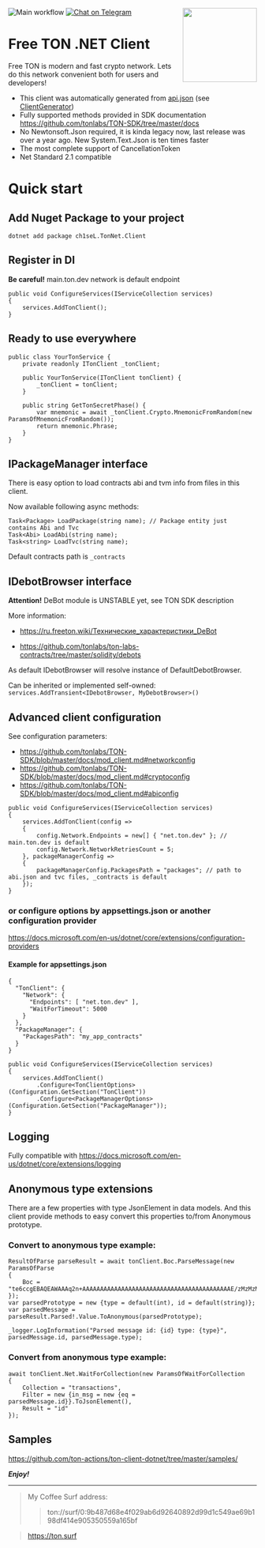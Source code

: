 ![Main workflow](https://github.com/ton-actions/ton-client-dotnet/workflows/Main%20workflow/badge.svg)
[![Chat on Telegram](https://img.shields.io/badge/chat-on%20telegram-9cf.svg)](https://t.me/ton_actions_chat)
[<img src="https://avatars3.githubusercontent.com/u/67861283?s=150&u=4536b61595a1b422604fab8a7012092d891278f6&v=4" align="right" width="150">](https://freeton.org/)

# Free TON .NET Client 


Free TON is modern and fast crypto network. Lets do this network convenient both for users and developers!

- This client was automatically generated from [api.json](https://github.com/tonlabs/TON-SDK/blob/master/tools/api.json) (see [ClientGenerator](https://github.com/ton-actions/ton-client-dotnet/tree/master/tools/ClientGenerator)) 
- Fully supported methods provided in SDK documentation https://github.com/tonlabs/TON-SDK/tree/master/docs
- No Newtonsoft.Json required, it is kinda legacy now, last release was over a year ago. New System.Text.Json is ten times faster
- The most complete support of CancellationToken
- Net Standard 2.1 compatible


# Quick start 

## Add Nuget Package to your project

```
dotnet add package ch1seL.TonNet.Client
```

## Register in DI  
**Be careful!** main.ton.dev network is default endpoint

```
public void ConfigureServices(IServiceCollection services)
{
    services.AddTonClient();
}
```

## Ready to use everywhere 

```
public class YourTonService {
    private readonly ITonClient _tonClient;

    public YourTonService(ITonClient tonClient) {
        _tonClient = tonClient;
    }
    
    public string GetTonSecretPhase() {
        var mnemonic = await _tonClient.Crypto.MnemonicFromRandom(new ParamsOfMnemonicFromRandom());
        return mnemonic.Phrase;
    }
}
```

## IPackageManager interface

There is easy option to load contracts abi and tvm info from files in this client.

Now available following async methods:

```
Task<Package> LoadPackage(string name); // Package entity just contains Abi and Tvc
Task<Abi> LoadAbi(string name);
Task<string> LoadTvc(string name);
```

Default contracts path is `_contracts`

## IDebotBrowser interface

**Attention!** DeBot module is UNSTABLE yet, see TON SDK description

More information:

- https://ru.freeton.wiki/Технические_характеристики_DeBot

- https://github.com/tonlabs/ton-labs-contracts/tree/master/solidity/debots

As default IDebotBrowser will resolve instance of DefaultDebotBrowser.

Can be inherited or implemented self-owned: `services.AddTransient<IDebotBrowser, MyDebotBrowser>()`

## Advanced client configuration

See configuration parameters:

* https://github.com/tonlabs/TON-SDK/blob/master/docs/mod_client.md#networkconfig
* https://github.com/tonlabs/TON-SDK/blob/master/docs/mod_client.md#cryptoconfig
* https://github.com/tonlabs/TON-SDK/blob/master/docs/mod_client.md#abiconfig

```
public void ConfigureServices(IServiceCollection services)
{
    services.AddTonClient(config =>
    {
        config.Network.Endpoints = new[] { "net.ton.dev" }; // main.ton.dev is default
        config.Network.NetworkRetriesCount = 5;
    }, packageManagerConfig =>
    {
        packageManagerConfig.PackagesPath = "packages"; // path to abi.json and tvc files, _contracts is default
    });  
}
```

### or configure options by appsettings.json or another configuration provider

https://docs.microsoft.com/en-us/dotnet/core/extensions/configuration-providers

#### Example for appsettings.json

```
{
  "TonClient": {
    "Network": {
      "Endpoints": [ "net.ton.dev" ],
      "WaitForTimeout": 5000
    }
  },
  "PackageManager": {
    "PackagesPath": "my_app_contracts"
  }
}
```

```
public void ConfigureServices(IServiceCollection services)
{
    services.AddTonClient()        
        .Configure<TonClientOptions>(Configuration.GetSection("TonClient"))
        .Configure<PackageManagerOptions>(Configuration.GetSection("PackageManager"));
}
```

## Logging

Fully compatible with https://docs.microsoft.com/en-us/dotnet/core/extensions/logging 

## Anonymous type extensions

There are a few properties with type JsonElement in data models. 
And this client provide methods to easy convert this properties to/from Anonymous prototype.

### Convert to anonymous type example:

```
ResultOfParse parseResult = await tonClient.Boc.ParseMessage(new ParamsOfParse
{
    Boc = "te6ccgEBAQEAWAAAq2n+AAAAAAAAAAAAAAAAAAAAAAAAAAAAAAAAAAAAAAAAAAE/zMzMzMzMzMzMzMzMzMzMzMzMzMzMzMzMzMzMzMzMzMzSsG8DgAAAAAjuOu9NAL7BxYpA"
});
var parsedPrototype = new {type = default(int), id = default(string)};
var parsedMessage = parseResult.Parsed!.Value.ToAnonymous(parsedPrototype);

_logger.LogInformation("Parsed message id: {id} type: {type}", parsedMessage.id, parsedMessage.type);
```

### Convert from anonymous type example:

```
await tonClient.Net.WaitForCollection(new ParamsOfWaitForCollection
{
    Collection = "transactions",
    Filter = new {in_msg = new {eq = parsedMessage.id}}.ToJsonElement(),
    Result = "id"
});
```

## Samples

https://github.com/ton-actions/ton-client-dotnet/tree/master/samples/

***Enjoy!***

---
>My Coffee Surf address:
>>ton://surf/0:9b487d68e4f029ab6d92640892d99d1c549ae69b198df414e905350559a165bf

>https://ton.surf
